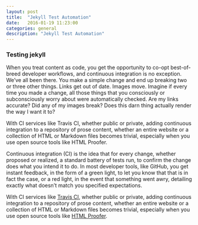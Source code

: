 ```yaml
---
layout: post
title:  "Jekyll Test Automation"
date:   2016-01-19 11:23:00
categories: general
description: "Jekyll Test Automation"
---
```


### Testing jekyll 

When you treat content as code, you get the opportunity to co-opt best-of-breed developer workflows, and continuous integration is no exception. We’ve all been there. You make a simple change and end up breaking two or three other things. Links get out of date. Images move. Imagine if every time you made a change, all those things that you consciously or subconsciously worry about were automatically checked. Are my links accurate? Did any of my images break? Does this darn thing actually render the way I want it to?

With CI services like Travis CI, whether public or private, adding continuous integration to a repository of prose content, whether an entire website or a collection of HTML or Markdown files becomes trivial, especially when you use open source tools like HTML Proofer.

Continuous integration (CI) is the idea that for every change, whether proposed or realized, a standard battery of tests run, to confirm the change does what you intend it to do. In most developer tools, like GitHub, you get instant feedback, in the form of a green light, to let you know that that is in fact the case, or a red light, in the event that something went awry, detailing exactly what doesn’t match you specified expectations.

With CI services like [Travis CI](https://travis-ci.org/), whether public or private, adding continuous integration to a repository of prose content, whether an entire website or a collection of HTML or Markdown files becomes trivial, especially when you use open source tools like [HTML Proofer](https://github.com/gjtorikian/html-proofer).


